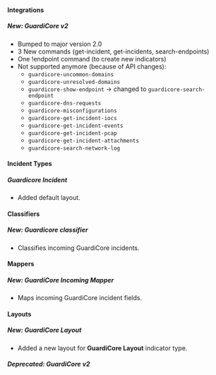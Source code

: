 
#### Integrations
##### New: GuardiCore v2
- Bumped to major version 2.0
- 3 New commands (get-incident, get-incidents, search-endpoints)
- One !endpoint command (to create new indicators)
- Not supported anymore (because of API changes): 
  - `guardicore-uncommon-domains`
  - `guardicore-unresolved-domains`
  - `guardicore-show-endpoint` -> changed to `guardicore-search-endpoint`
  - `guardicore-dns-requests`
  - `guardicore-misconfigurations`
  - `guardicore-get-incident-iocs`
  - `guardicore-get-incident-events`
  - `guardicore-get-incident-pcap`
  - `guardicore-get-incident-attachments`
  - `guardicore-search-network-log`

#### Incident Types
##### Guardicore Incident
- Added default layout.

#### Classifiers
##### New: Guardicore classifier
- Classifies incoming GuardiCore incidents.

#### Mappers
##### New: GuardiCore Incoming Mapper
- Maps incoming GuardiCore incident fields.

#### Layouts
##### New: GuardiCore Layout
- Added a new layout for **GuardiCore Layout** indicator type.

##### Deprecated: GuardiCore v2
